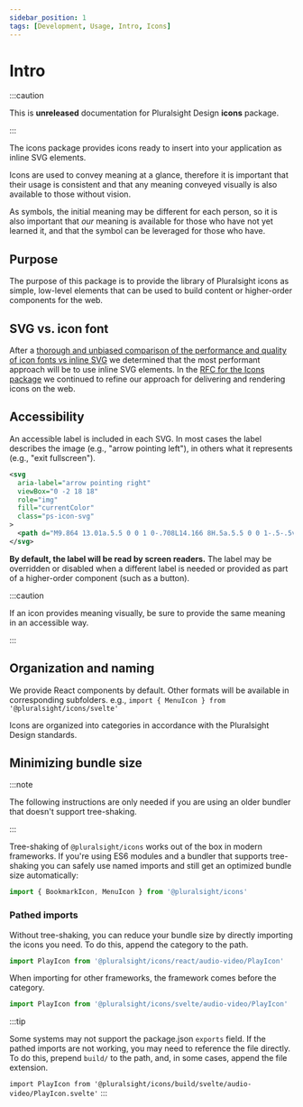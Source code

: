 ```yaml
---
sidebar_position: 1
tags: [Development, Usage, Intro, Icons]
---
```


# Intro

:::caution

This is **unreleased** documentation for Pluralsight Design **icons** package.

:::

<p class="page-subheadline" markdown="1">The icons package provides icons ready to insert into your application as inline SVG elements.</p>

Icons are used to convey meaning at a glance, therefore it is important that their usage is consistent and that any meaning conveyed visually is also available to those without vision.

As symbols, the initial meaning may be different for each person, so it is also important that _our_ meaning is available for those who have not yet learned it, and that the symbol can be leveraged for those who have.

## Purpose

The purpose of this package is to provide the library of Pluralsight icons as simple, low-level elements that can be used to build content or higher-order components for the web.

## SVG vs. icon font

After a [thorough and unbiased comparison of the performance and quality of icon fonts vs inline SVG](https://github.com/pluralsight/tva/discussions/70) we determined that the most performant approach will be to use inline SVG elements. In the [RFC for the Icons package](https://github.com/pluralsight/tva-rfcs/blob/main/text/0000-icons.md) we continued to refine our approach for delivering and rendering icons on the web.

## Accessibility

An accessible label is included in each SVG.
In most cases the label describes the image (e.g., "arrow pointing left"), in others what it represents (e.g., "exit fullscreen").

```xml
<svg
  aria-label="arrow pointing right"
  viewBox="0 -2 18 18"
  role="img"
  fill="currentColor"
  class="ps-icon-svg"
>
  <path d="M9.864 13.01a.5.5 0 0 1 0-.708L14.166 8H.5a.5.5 0 0 1-.5-.5v-1A.5.5 0 0 1 .5 6h13.668L9.864 1.696a.5.5 0 0 1 0-.708l.707-.707a.5.5 0 0 1 .707 0l6.364 6.364a.5.5 0 0 1 0 .707l-6.364 6.364a.5.5 0 0 1-.707 0l-.707-.707Z"/>
</svg>
```

**By default, the label will be read by screen readers.** The label may be overridden or disabled when a different label is needed or provided as part of a higher-order component (such as a button).

:::caution

If an icon provides meaning visually, be sure to provide the same meaning in an accessible way.

:::

## Organization and naming

We provide React components by default. Other formats will be available in corresponding subfolders. e.g., `import { MenuIcon } from '@pluralsight/icons/svelte'`

Icons are organized into categories in accordance with the Pluralsight Design standards.

## Minimizing bundle size

:::note

The following instructions are only needed if you are using an older bundler that doesn't support tree-shaking.

:::

Tree-shaking of `@pluralsight/icons` works out of the box in modern frameworks. If you're using ES6 modules and a bundler that supports tree-shaking you can safely use named imports and still get an optimized bundle size automatically:

```javascript
import { BookmarkIcon, MenuIcon } from '@pluralsight/icons'
```

### Pathed imports

Without tree-shaking, you can reduce your bundle size by directly importing the icons you need. To do this, append the category to the path.

```javascript title="Pathed import for React"
import PlayIcon from '@pluralsight/icons/react/audio-video/PlayIcon'
```

When importing for other frameworks, the framework comes before the category.

```javascript title="Pathed import for Svelte"
import PlayIcon from '@pluralsight/icons/svelte/audio-video/PlayIcon'
```

:::tip

Some systems may not support the package.json `exports` field. If the pathed imports are not working, you may need to reference the file directly. To do this, prepend `build/` to the path, and, in some cases, append the file extension.

`import PlayIcon from '@pluralsight/icons/build/svelte/audio-video/PlayIcon.svelte'`
:::
